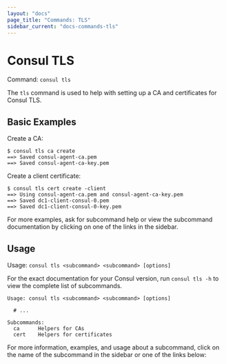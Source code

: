 ```yaml
---
layout: "docs"
page_title: "Commands: TLS"
sidebar_current: "docs-commands-tls"
---
```


# Consul TLS

Command: `consul tls`

The `tls` command is used to help with setting up a CA and certificates for Consul TLS.

## Basic Examples

Create a CA:

```text
$ consul tls ca create
==> Saved consul-agent-ca.pem
==> Saved consul-agent-ca-key.pem
```

Create a client certificate:

```text
$ consul tls cert create -client
==> Using consul-agent-ca.pem and consul-agent-ca-key.pem
==> Saved dc1-client-consul-0.pem
==> Saved dc1-client-consul-0-key.pem
```

For more examples, ask for subcommand help or view the subcommand documentation
by clicking on one of the links in the sidebar.

## Usage

Usage: `consul tls <subcommand> <subcommand> [options]`

For the exact documentation for your Consul version, run `consul tls -h` to
view the complete list of subcommands.

```text
Usage: consul tls <subcommand> <subcommand> [options]

  # ...

Subcommands:
  ca      Helpers for CAs
  cert    Helpers for certificates
```

For more information, examples, and usage about a subcommand, click on the name
of the subcommand in the sidebar or one of the links below:
